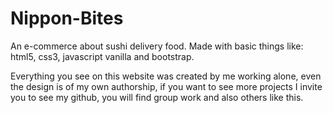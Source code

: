 # Nippon-Bites
An e-commerce about sushi delivery food.
Made with basic things like: html5, css3, javascript vanilla and
bootstrap.


Everything you see on this website was created by me working alone, even the design is of my own authorship, if you want to see more projects I invite you to see my github, you will find group work and also others like this.
